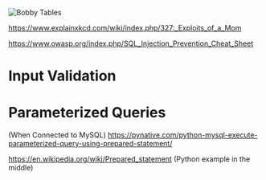 ![Bobby Tables](https://imgs.xkcd.com/comics/exploits_of_a_mom.png)

https://www.explainxkcd.com/wiki/index.php/327:_Exploits_of_a_Mom


https://www.owasp.org/index.php/SQL_Injection_Prevention_Cheat_Sheet

# Input Validation

# Parameterized Queries 
(When Connected to MySQL)
https://pynative.com/python-mysql-execute-parameterized-query-using-prepared-statement/

https://en.wikipedia.org/wiki/Prepared_statement (Python example in the middle)
